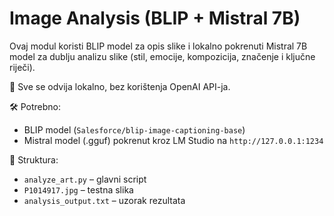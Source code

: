 # Image Analysis (BLIP + Mistral 7B)
Ovaj modul koristi BLIP model za opis slike i lokalno pokrenuti Mistral 7B model za dublju analizu slike (stil, emocije, kompozicija, značenje i ključne riječi).

🚀 Sve se odvija lokalno, bez korištenja OpenAI API-ja.

🛠️ Potrebno:
- BLIP model (`Salesforce/blip-image-captioning-base`)
- Mistral model (.gguf) pokrenut kroz LM Studio na `http://127.0.0.1:1234`

📁 Struktura:
- `analyze_art.py` – glavni script
- `P1014917.jpg` – testna slika
- `analysis_output.txt` – uzorak rezultata
